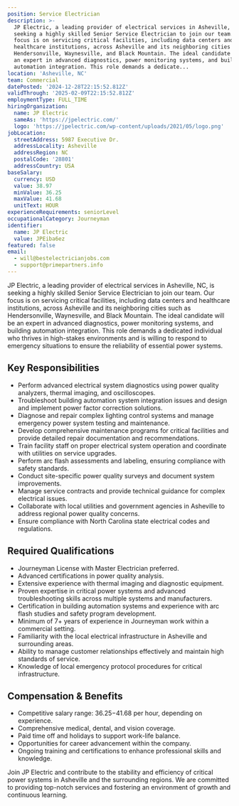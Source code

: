 ```yaml
---
position: Service Electrician
description: >-
  JP Electric, a leading provider of electrical services in Asheville, NC, is
  seeking a highly skilled Senior Service Electrician to join our team. Our
  focus is on servicing critical facilities, including data centers and
  healthcare institutions, across Asheville and its neighboring cities such as
  Hendersonville, Waynesville, and Black Mountain. The ideal candidate will be
  an expert in advanced diagnostics, power monitoring systems, and building
  automation integration. This role demands a dedicate...
location: 'Asheville, NC'
team: Commercial
datePosted: '2024-12-28T22:15:52.812Z'
validThrough: '2025-02-09T22:15:52.812Z'
employmentType: FULL_TIME
hiringOrganization:
  name: JP Electric
  sameAs: 'https://jpelectric.com/'
  logo: 'https://jpelectric.com/wp-content/uploads/2021/05/logo.png'
jobLocation:
  streetAddress: 5987 Executive Dr.
  addressLocality: Asheville
  addressRegion: NC
  postalCode: '28801'
  addressCountry: USA
baseSalary:
  currency: USD
  value: 38.97
  minValue: 36.25
  maxValue: 41.68
  unitText: HOUR
experienceRequirements: seniorLevel
occupationalCategory: Journeyman
identifier:
  name: JP Electric
  value: JPEiba6ez
featured: false
email:
  - will@bestelectricianjobs.com
  - support@primepartners.info
---
```




JP Electric, a leading provider of electrical services in Asheville, NC, is seeking a highly skilled Senior Service Electrician to join our team. Our focus is on servicing critical facilities, including data centers and healthcare institutions, across Asheville and its neighboring cities such as Hendersonville, Waynesville, and Black Mountain. The ideal candidate will be an expert in advanced diagnostics, power monitoring systems, and building automation integration. This role demands a dedicated individual who thrives in high-stakes environments and is willing to respond to emergency situations to ensure the reliability of essential power systems.

## Key Responsibilities
- Perform advanced electrical system diagnostics using power quality analyzers, thermal imaging, and oscilloscopes.
- Troubleshoot building automation system integration issues and design and implement power factor correction solutions.
- Diagnose and repair complex lighting control systems and manage emergency power system testing and maintenance.
- Develop comprehensive maintenance programs for critical facilities and provide detailed repair documentation and recommendations.
- Train facility staff on proper electrical system operation and coordinate with utilities on service upgrades.
- Perform arc flash assessments and labeling, ensuring compliance with safety standards.
- Conduct site-specific power quality surveys and document system improvements.
- Manage service contracts and provide technical guidance for complex electrical issues.
- Collaborate with local utilities and government agencies in Asheville to address regional power quality concerns.
- Ensure compliance with North Carolina state electrical codes and regulations.

## Required Qualifications
- Journeyman License with Master Electrician preferred.
- Advanced certifications in power quality analysis.
- Extensive experience with thermal imaging and diagnostic equipment.
- Proven expertise in critical power systems and advanced troubleshooting skills across multiple systems and manufacturers.
- Certification in building automation systems and experience with arc flash studies and safety program development.
- Minimum of 7+ years of experience in Journeyman work within a commercial setting.
- Familiarity with the local electrical infrastructure in Asheville and surrounding areas.
- Ability to manage customer relationships effectively and maintain high standards of service.
- Knowledge of local emergency protocol procedures for critical infrastructure.

## Compensation & Benefits
- Competitive salary range: $36.25-$41.68 per hour, depending on experience.
- Comprehensive medical, dental, and vision coverage.
- Paid time off and holidays to support work-life balance.
- Opportunities for career advancement within the company.
- Ongoing training and certifications to enhance professional skills and knowledge.

Join JP Electric and contribute to the stability and efficiency of critical power systems in Asheville and the surrounding regions. We are committed to providing top-notch services and fostering an environment of growth and continuous learning.
